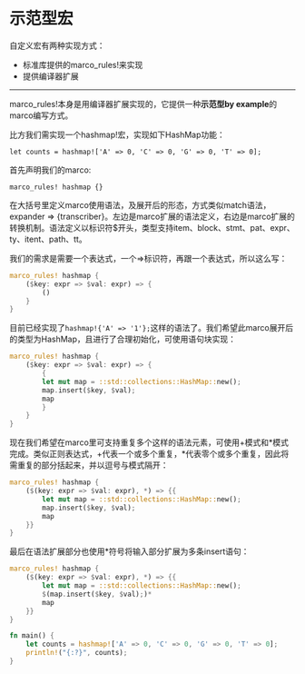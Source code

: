 # 示范型宏

自定义宏有两种实现方式：

- 标准库提供的marco_rules!来实现
- 提供编译器扩展

***

marco_rules!本身是用编译器扩展实现的，它提供一种**示范型by example**的marco编写方式。

比方我们需实现一个hashmap!宏，实现如下HashMap功能：

`let counts = hashmap!['A' => 0, 'C' => 0, 'G' => 0, 'T' => 0];`

首先声明我们的marco:

`marco_rules! hashmap {}`

在大括号里定义marco使用语法，及展开后的形态，方式类似match语法，expander => {transcriber}。左边是marco扩展的语法定义，右边是marco扩展的转换机制。语法定义以标识符$开头，类型支持item、block、stmt、pat、expr、ty、itent、path、tt。

我们的需求是需要一个表达式，一个=>标识符，再跟一个表达式，所以这么写：

```rust
marco_rules! hashmap {
    ($key: expr => $val: expr) => {
        ()
    }
}
```

目前已经实现了`hashmap!{'A' => '1'};`这样的语法了。我们希望此marco展开后的类型为HashMap，且进行了合理初始化，可使用语句块实现：

```rust
marco_rules! hashmap {
    ($key: expr => $val: expr) => {
        {
        let mut map = ::std::collections::HashMap::new();
        map.insert($key, $val);
        map
        }
    }
}
```

现在我们希望在marco里可支持重复多个这样的语法元素，可使用+模式和*模式完成。类似正则表达式，+代表一个或多个重复，*代表零个或多个重复，因此将需重复的部分括起来，并以逗号与模式隔开：

```rust
marco_rules! hashmap {
    ($(key: expr => $val: expr), *) => {{
        let mut map = ::std::collections::HashMap::new();
        map.insert($key, $val);
        map
    }}
}
```

最后在语法扩展部分也使用*符号将输入部分扩展为多条insert语句：

```rust
marco_rules! hashmap {
    ($(key: expr => $val: expr), *) => {{
        let mut map = ::std::collections::HashMap::new();
        $(map.insert($key, $val);)*
        map
    }}
}

fn main() {
    let counts = hashmap!['A' => 0, 'C' => 0, 'G' => 0, 'T' => 0];
    println!("{:?}", counts);
}
```